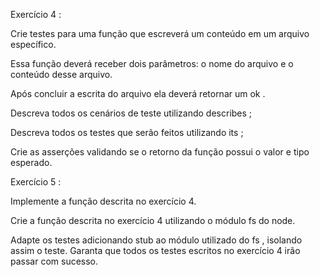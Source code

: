 Exercício 4 :

Crie testes para uma função que escreverá um conteúdo em um arquivo específico.

Essa função deverá receber dois parâmetros: o nome do arquivo e o conteúdo desse arquivo.

Após concluir a escrita do arquivo ela deverá retornar um ok .

Descreva todos os cenários de teste utilizando describes ;

Descreva todos os testes que serão feitos utilizando its ;

Crie as asserções validando se o retorno da função possui o valor e tipo esperado.

Exercício 5 :

Implemente a função descrita no exercício 4.

Crie a função descrita no exercício 4 utilizando o módulo fs do node.

Adapte os testes adicionando stub ao módulo utilizado do fs , isolando assim o teste.
Garanta que todos os testes escritos no exercício 4 irão passar com sucesso.
